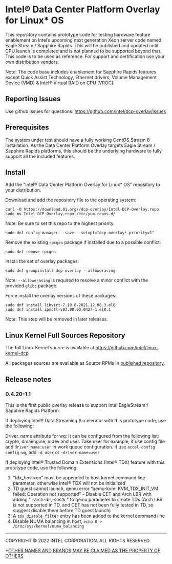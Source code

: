 # Intel:registered: Data Center Platform Overlay for Linux* OS

This repository contains prototype code for testing hardware feature enablement on Intel’s upcoming next generation Xeon server code named Eagle Stream / Sapphire Rapids. This will be published and updated until CPU launch is completed and is not planned to be supported beyond that. This code is to be used as reference. For support and certification use your own distribution vendors.

Note: The code base includes enablement for Sapphire Rapids features except Quick Assist Technology, Ethernet drivers, Volume Management Device (VMD) & 
Intel® Virtual RAID on CPU (VROC).

## Reporting Issues
Use github issues for questions: https://github.com/intel/dcp-overlay/issues

## Prerequisites

The system under test should have a fully working CentOS Stream 8 installation.
As the Data Center Platform Overlay targets Eagle Stream / Sapphire Rapids platforms, this should be the underlying hardware to fully support all the included features.

## Install 

Add the "Intel:registered: Data Center Platform Overlay for Linux* OS" repository to your distribution.

Download and add the repository file to the operating system:
```
curl -O https://download.01.org//dcp-overlay/Intel-DCP-Overlay.repo 
sudo mv Intel-DCP-Overlay.repo /etc/yum.repos.d/
```
Note: Be sure to set this repo to the highest priority.
```
sudo dnf config-manager --save --setopt="dcp-overlay*.priority=1"
```

Remove the existing ``rpcgen`` package if installed due to a possible conflict:
```
sudo dnf remove rpcgen
```

Install the set of overlay packages:
```
sudo dnf groupinstall dcp-overlay --allowerasing
```
Note: ``--allowerasing`` is required to resolve a minor conflict with the provided ``glibc`` package.

Force install the overlay versions of these packages:
```
sudo dnf install libvirt-7.10.0-2021.12.08.3.el8
sudo dnf install ipmctl-v03.00.00.0427-1.el8.1
```
Note: This step will be removed in later releases.

## Linux Kernel Full Sources Repository

The full Linux Kernel source is available at https://github.com/intel/linux-kernel-dcp

All packages sources are available as Source RPMs in [published repository](https://download.01.org/dcp-overlay/repo/src).


## Release notes
### 0.4.20-1.1
This is the first public overlay release to support Intel EagleStream / Sapphire Rapids Platform.

If deploying Intel:registered: Data Streaming Accelerator with this prototype code, use the following:

Driver_name attribute for wq: It can be configured from the following list: crypto, dmaengine, mdev and user. Take user for example, if use config file add ``driver_name:user`` in work queue configuration. If use ``accel-config config-wq``, add ``-d user`` or ``–driver-name=user``

If deploying Intel:registered: Trusted Domain Extensions (Intel:registered: TDX) feature with this prototype code, use the following:
1. “tdx_host=on” must be appended to host kernel command line parameter, otherwise Intel:registered: TDX will not be initialized
2. TD guest cannot launch, qemu error “qemu-kvm: KVM_TDX_INIT_VM failed: Operation not supported” - Disable CET and Arch LBR with adding " -arch-lbr,-shstk " to qemu parameter to create TDs (Arch LBR is not supported in TD, and CET has not been fully tested in TD, so suggest disable them before TD guest launch)
3. A ``tdx_disable_filter`` entry has been added to the kernel command line
4. Disable NUMA balancing in host,
```echo 0 > /proc/sys/kernel/numa_balancing```

---

COPYRIGHT © 2022 INTEL CORPORATION. ALL RIGHTS RESERVED

*[OTHER NAMES AND BRANDS MAY BE CLAIMED AS THE PROPERTY OF OTHERS](https://www.intel.com/content/www/us/en/legal/trademarks.html "Trademarks")
